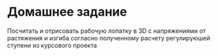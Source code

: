 # Домашнее задание

Посчитать и отрисовать рабочую лопатку в 3D c напряжениями от растяжения и изгиба согласно полученному расчету регулируюшей ступени из курсового проекта

